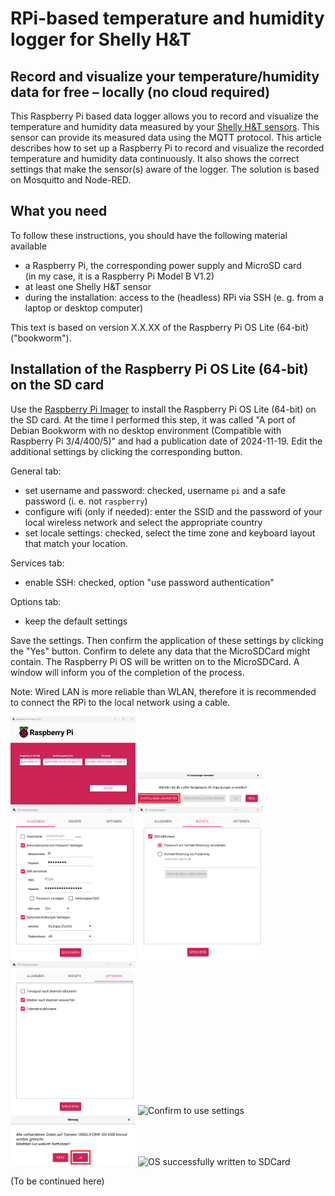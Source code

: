 # RPi-based temperature and humidity logger for Shelly H&T

## Record and visualize your temperature/humidity data for free &ndash; locally (no cloud required)
This Raspberry Pi based data logger allows you to record and visualize the temperature and humidity data measured by your [Shelly H&T sensors](https://www.shelly.com/de/products/shelly-h-t-gen3-matte-white). This sensor can provide its measured data using the MQTT protocol. This article describes how to set up a Raspberry Pi to record and visualize the recorded temperature and humidity data continuously. It also shows the correct settings that make the sensor(s) aware of the logger. The solution is based on Mosquitto and Node-RED.

## What you need
To follow these instructions, you should have the following material available
- a Raspberry Pi, the corresponding power supply and MicroSD card<br>(in my case, it is a Raspberry Pi Model B V1.2)
- at least one Shelly H&T sensor
- during the installation: access to the (headless) RPi via SSH (e. g. from a laptop or desktop computer)

This text is based on version X.X.XX of the Raspberry Pi OS Lite (64-bit) ("bookworm").

## Installation of the Raspberry Pi OS Lite (64-bit) on the SD card
Use the [Raspberry Pi Imager](https://www.raspberrypi.com/software/) to install the Raspberry Pi OS Lite (64-bit) on the SD card. At the time I performed this step, it was called "A port of Debian Bookworm with no desktop environment (Compatible with Raspberry Pi 3/4/400/5)" and had a publication date of 2024-11-19.
Edit the additional settings by clicking the corresponding button.

General tab:
- set username and password: checked, username `pi` and a safe password (i. e. not `raspberry`)
- configure wifi (only if needed): enter the SSID and the password of your local wireless network and select the appropriate country
- set locale settings: checked, select the time zone and keyboard layout that match your location.

Services tab:
- enable SSH: checked, option "use password authentication"

Options tab:
- keep the default settings

Save the settings. Then confirm the application of these settings by clicking the "Yes" button. Confirm to delete any data that the MicroSDCard might contain. The Raspberry Pi OS will be written on to the MicroSDCard. A window will inform you of the completion of the process.

Note: Wired LAN is more reliable than WLAN, therefore it is recommended to connect the RPi to the local network using a cable.

<img src="/docs/assets/img/ht_logger/Screenshot%202025-02-19%20224825.png" alt="Choose OS to write to SDCard" width="200"/>

<img src="/docs/assets/img/ht_logger/Screenshot%202025-02-19%20224856_edited.png" alt="Change settings" width="200"/>

<img src="/docs/assets/img/ht_logger/Screenshot%202025-02-19%20225346_edited.png" alt="General settings" width="200"/>

<img src="/docs/assets/img/ht_logger/Screenshot%202025-02-19%20225402.png" alt="Services settings" width="200"/>

<img src="/docs/assets/img/ht_logger/Screenshot%202025-02-19%20225422.png" alt="Options settings" width="200"/>

<img src="/docs/assets/img/ht_logger/Screenshot%202025-02-19%20225451.png" alt="Confirm to use settings" width="200"/>

<img src="/docs/assets/img/ht_logger/Screenshot%202025-02-19%20225517_edited.png" alt="Delete all data on SDCard" width="200"/>

<img src="/docs/assets/img/ht_logger/Screenshot%202025-02-19%20231116.png" alt="OS successfully written to SDCard" width="200"/>

(To be continued here)
